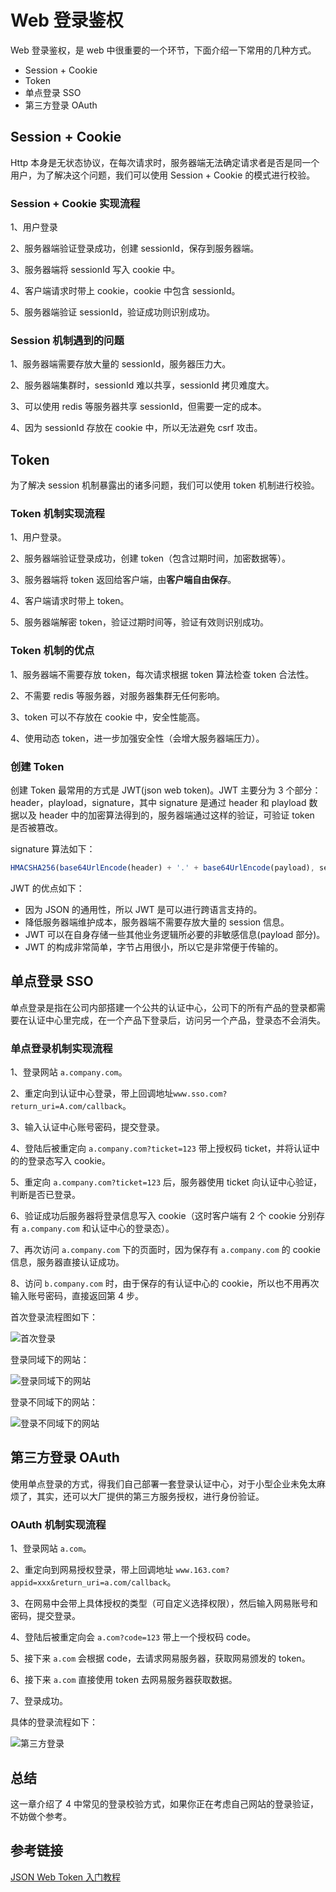 # Web 登录鉴权

Web 登录鉴权，是 web 中很重要的一个环节，下面介绍一下常用的几种方式。

- Session + Cookie
- Token
- 单点登录 SSO
- 第三方登录 OAuth

## Session + Cookie

Http 本身是无状态协议，在每次请求时，服务器端无法确定请求者是否是同一个用户，为了解决这个问题，我们可以使用 Session + Cookie 的模式进行校验。

### Session + Cookie 实现流程

1、用户登录

2、服务器端验证登录成功，创建 sessionId，保存到服务器端。

3、服务器端将 sessionId 写入 cookie 中。

4、客户端请求时带上 cookie，cookie 中包含 sessionId。

5、服务器端验证 sessionId，验证成功则识别成功。

### Session 机制遇到的问题

1、服务器端需要存放大量的 sessionId，服务器压力大。

2、服务器端集群时，sessionId 难以共享，sessionId 拷贝难度大。

3、可以使用 redis 等服务器共享 sessionId，但需要一定的成本。

4、因为 sessionId 存放在 cookie 中，所以无法避免 csrf 攻击。

## Token

为了解决 session 机制暴露出的诸多问题，我们可以使用 token 机制进行校验。

### Token 机制实现流程

1、用户登录。

2、服务器端验证登录成功，创建 token（包含过期时间，加密数据等）。

3、服务器端将 token 返回给客户端，由**客户端自由保存**。

4、客户端请求时带上 token。

5、服务器端解密 token，验证过期时间等，验证有效则识别成功。

### Token 机制的优点

1、服务器端不需要存放 token，每次请求根据 token 算法检查 token 合法性。

2、不需要 redis 等服务器，对服务器集群无任何影响。

3、token 可以不存放在 cookie 中，安全性能高。

4、使用动态 token，进一步加强安全性（会增大服务器端压力）。

### 创建 Token

创建 Token 最常用的方式是 JWT(json web token)。JWT 主要分为 3 个部分：header，playload，signature，其中 signature 是通过 header 和 playload 数据以及 header 中的加密算法得到的，服务器端通过这样的验证，可验证 token 是否被篡改。

signature 算法如下：

```js
HMACSHA256(base64UrlEncode(header) + '.' + base64UrlEncode(payload), secret); // 服务器私钥，防止被破解
```

JWT 的优点如下：

- 因为 JSON 的通用性，所以 JWT 是可以进行跨语言支持的。
- 降低服务器端维护成本，服务器端不需要存放大量的 session 信息。
- JWT 可以在自身存储一些其他业务逻辑所必要的非敏感信息(payload 部分)。
- JWT 的构成非常简单，字节占用很小，所以它是非常便于传输的。

## 单点登录 SSO

单点登录是指在公司内部搭建一个公共的认证中心，公司下的所有产品的登录都需要在认证中心里完成，在一个产品下登录后，访问另一个产品，登录态不会消失。

### 单点登录机制实现流程

1、登录网站 `a.company.com`。

2、重定向到认证中心登录，带上回调地址`www.sso.com?return_uri=A.com/callback`。

3、输入认证中心账号密码，提交登录。

4、登陆后被重定向 `a.company.com?ticket=123` 带上授权码 ticket，并将认证中的的登录态写入 cookie。

5、重定向 `a.company.com?ticket=123` 后，服务器使用 ticket 向认证中心验证，判断是否已登录。

6、验证成功后服务器将登录信息写入 cookie（这时客户端有 2 个 cookie 分别存有 `a.company.com` 和认证中心的登录态）。

7、再次访问 `a.company.com` 下的页面时，因为保存有 `a.company.com` 的 cookie 信息，服务器直接认证成功。

8、访问 `b.company.com` 时，由于保存的有认证中心的 cookie，所以也不用再次输入账号密码，直接返回第 4 步。

首次登录流程图如下：

![首次登录](osi-web-login-sso1.jpeg)

登录同域下的网站：

![登录同域下的网站](osi-web-login-sso2.jpeg)

登录不同域下的网站：

![登录不同域下的网站](osi-web-login-sso3.jpeg)

## 第三方登录 OAuth

使用单点登录的方式，得我们自己部署一套登录认证中心，对于小型企业未免太麻烦了，其实，还可以大厂提供的第三方服务授权，进行身份验证。

### OAuth 机制实现流程

1、登录网站 `a.com`。

2、重定向到网易授权登录，带上回调地址 `www.163.com?appid=xxx&return_uri=a.com/callback`。

3、在网易中会带上具体授权的类型（可自定义选择权限），然后输入网易账号和密码，提交登录。

4、登陆后被重定向会 `a.com?code=123` 带上一个授权码 code。

5、接下来 `a.com` 会根据 code，去请求网易服务器，获取网易颁发的 token。

6、接下来 `a.com` 直接使用 token 去网易服务器获取数据。

7、登录成功。

具体的登录流程如下：

![第三方登录](osi-web-login-oauth.jpg)

## 总结

这一章介绍了 4 中常见的登录校验方式，如果你正在考虑自己网站的登录验证，不妨做个参考。

## 参考链接

[JSON Web Token 入门教程](http://www.ruanyifeng.com/blog/2018/07/json_web_token-tutorial.html)
